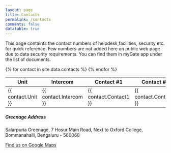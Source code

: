 ```yaml
---
layout: page
title: Contacts
permalink: /contacts
comments: false
datatable: true
---
```

<div class="row justify-content-between">
<div class="col-md-8 pr-5">

<p> This page containts the contact numbers of helpdesk,facilities, security etc. for quick reference. Few numbers are not added here on public web page due to data security requirements. You can find them in myGate app under the list of documents. </p>

<table id="contacts-table" class="display" style="width:100%">
   <thead>
      <tr>
         <th>Unit</th>
         <th>Intercom</th>
         <th>Contact #1</th>
         <th>Contact #2</th>
      </tr>
   </thead>
   <tbody>
      {% for contact in site.data.contacts %}
      <tr>
         <td>{{ contact.Unit }}</td>
         <td>{{ contact.Intercom }}</td>
         <td>{{ contact.Contact1 }}</td>
         <td>{{ contact.Contact2 }}</td>
      </tr>
      {% endfor %}
   </tbody>
</table>
 
</div>
<p></p>
<div class="col-md-4">

<div class="sticky-top sticky-top-80">
<h5>Greenage Address</h5>

<p>Salarpuria Greenage, 7 Hosur Main Road, Next to Oxford College, Bommanahalli, Bengaluru - 560068</p>

<a target="_blank" href="https://goo.gl/maps/DJB7JAjHRAXRLe3W8" class="btn btn-danger">Find us on Google Maps</a> 

</div>
</div>
</div>
